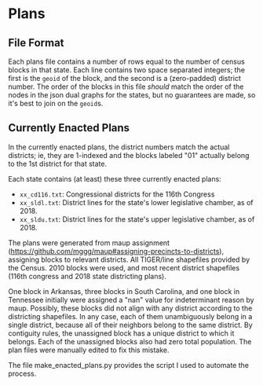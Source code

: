 # Plans
## File Format
Each plans file contains a number of rows equal to the number of census blocks in that state. Each line contains two space separated integers; the first is the `geoid` of the block, and the second is a (zero-padded) district number. The order of the blocks in this file _should_ match the order of the nodes in the json dual graphs for the states, but no guarantees are made, so it's best to join on the `geoid`s.

## Currently Enacted Plans
In the currently enacted plans, the district numbers match the actual districts; ie, they are 1-indexed and the blocks labeled "01" actually belong to the 1st district for that state.

Each state contains (at least) these three currently enacted plans:
* `xx_cd116.txt`: Congressional districts for the 116th Congress
* `xx_sldl.txt`: District lines for the state's lower legislative chamber, as of 2018.
* `xx_sldu.txt`: District lines for the state's upper legislative chamber, as of 2018.

The plans were generated from maup assignment (https://github.com/mggg/maup#assigning-precincts-to-districts), assigning blocks to relevant districts. All TIGER/line shapefiles provided by the Census. 2010 blocks were used, and most recent district shapefiles (116th congress and 2018 state districting plans).

One block in Arkansas, three blocks in South Carolina, and one block in Tennessee initially were assigned a "nan" value for indeterminant reason by maup. Possibly, these blocks did not align with any district according to the districting shapefiles. In any case, each of them unambiguously belong in a single district, because all of their neighbors belong to the same district. By contiguity rules, the unassigned block has a unique district to which it belongs. Each of the unassigned blocks also had zero total population. The plan files were manually edited to fix this mistake.

The file make_enacted_plans.py provides the script I used to automate the process.
